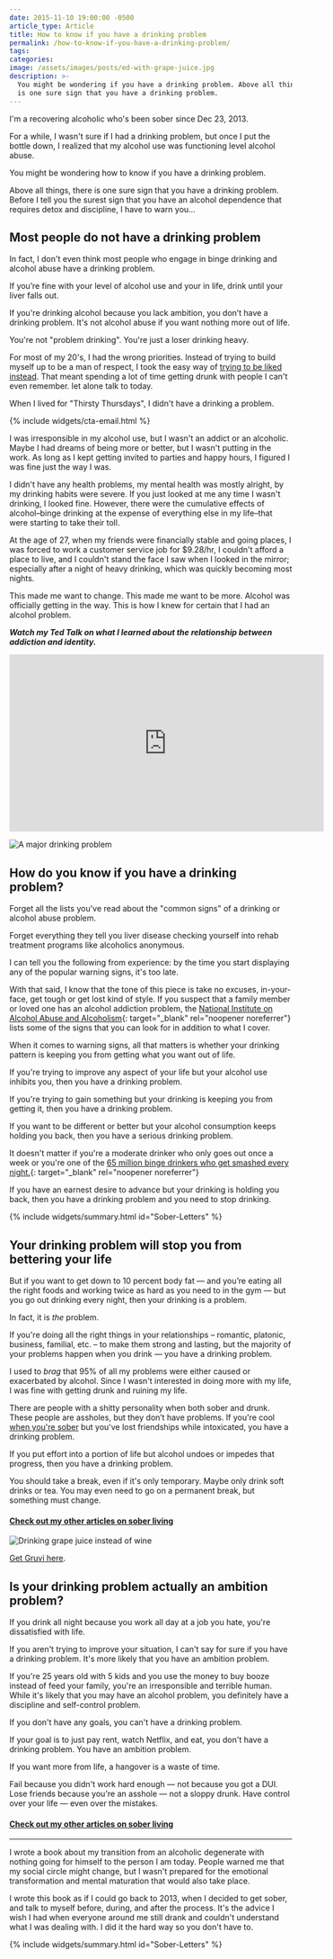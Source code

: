 ```yaml
---
date: 2015-11-10 19:00:00 -0500
article_type: Article
title: How to know if you have a drinking problem
permalink: /how-to-know-if-you-have-a-drinking-problem/
tags:
categories:
image: /assets/images/posts/ed-with-grape-juice.jpg
description: >-
  You might be wondering if you have a drinking problem. Above all things, there
  is one sure sign that you have a drinking problem.
---
```

I'm a recovering alcoholic who's been sober since Dec 23, 2013.

For a while, I wasn't sure if I had a drinking problem, but once I put the bottle down, I realized that my alcohol use was functioning level alcohol abuse.

You might be wondering how to know if you have a drinking problem.

Above all things, there is one sure sign that you have a drinking problem. Before I tell you the surest sign that you have an alcohol dependence that requires detox and discipline, I have to warn you…

## Most people do not have a drinking problem

In fact, I don't even think most people who engage in binge drinking and alcohol abuse have a drinking problem.

If you’re fine with your level of alcohol use and your in life, drink until your liver falls out.

If you're drinking alcohol because you lack ambition, you don’t have a drinking problem. It's not alcohol abuse if you want nothing more out of life.

You're not "problem drinking". You're just a loser drinking heavy.

For most of my 20's, I had the wrong priorities. Instead of trying to build myself up to be a man of respect, I took the easy way of [trying to be liked instead](/how-to-be-likeable/). That meant spending a lot of time getting drunk with people I can't even remember. let alone talk to today.

When I lived for "Thirsty Thursdays", I didn't have a drinking a problem.

{% include widgets/cta-email.html %}

I was irresponsible in my alcohol use, but I wasn't an addict or an alcoholic. Maybe I had dreams of being more or better, but I wasn't putting in the work. As long as I kept getting invited to parties and happy hours, I figured I was fine just the way I was.

I didn't have any health problems, my mental health was mostly alright, by my drinking habits were severe. If you just looked at me any time I wasn't drinking, I looked fine. However, there were the cumulative effects of alcohol–binge drinking at the expense of everything else in my life–that were starting to take their toll.

At the age of 27, when my friends were financially stable and going places, I was forced to work a customer service job for $9.28/hr, I couldn't afford a place to live, and I couldn't stand the face I saw when I looked in the mirror; especially after a night of heavy drinking, which was quickly becoming most nights.

This made me want to change. This made me want to be more. Alcohol was officially getting in the way. This is how I knew for certain that I had an alcohol problem.

***Watch my Ted Talk on what I learned about the relationship between addiction and identity.***

<div class="cms-embed" data-cms-embed="PGlmcmFtZSB3aWR0aD0iNTYwIiBoZWlnaHQ9IjMxNSIgc3JjPSJodHRwczovL3d3dy55b3V0dWJlLmNvbS9lbWJlZC9KOWVPYmlxTVBuayIgdGl0bGU9IllvdVR1YmUgdmlkZW8gcGxheWVyIiBmcmFtZWJvcmRlcj0iMCIgYWxsb3c9ImFjY2VsZXJvbWV0ZXI7IGF1dG9wbGF5OyBjbGlwYm9hcmQtd3JpdGU7IGVuY3J5cHRlZC1tZWRpYTsgZ3lyb3Njb3BlOyBwaWN0dXJlLWluLXBpY3R1cmUiIGFsbG93ZnVsbHNjcmVlbj48L2lmcmFtZT4="><iframe width="560" height="315" src="https://www.youtube.com/embed/J9eObiqMPnk" title="YouTube video player" frameborder="0" allow="accelerometer; autoplay; clipboard-write; encrypted-media; gyroscope; picture-in-picture" allowfullscreen=""></iframe></div>

![A major drinking problem](/assets/images/posts/ed-drunk.jpg "A typical photo from my drinking days. I remember that I had to work the next day.")

## How do you know if you have a drinking problem?

Forget all the lists you've read about the "common signs" of a drinking or alcohol abuse problem.

Forget everything they tell you liver disease checking yourself into rehab treatment programs like alcoholics anonymous.

I can tell you the following from experience: by the time you start displaying any of the popular warning signs, it's too late.

With that said, I know that the tone of this piece is take no excuses, in-your-face, get tough or get lost kind of style. If you suspect that a family member or loved one has an alcohol addiction problem, the [National Institute on Alcohol Abuse and Alcoholism](https://www.niaaa.nih.gov/alcohol-health/overview-alcohol-consumption/alcohol-use-disorders){: target="_blank" rel="noopener noreferrer"} lists some of the signs that you can look for in addition to what I cover.

When it comes to warning signs, all that matters is whether your drinking pattern is keeping you from getting what you want out of life.

If you're trying to improve any aspect of your life but your alcohol use inhibits you, then you have a drinking problem.

If you're trying to gain something but your drinking is keeping you from getting it, then you have a drinking problem.

If you want to be different or better but your alcohol consumption keeps holding you back, then you have a serious drinking problem.

It doesn't matter if you're a moderate drinker who only goes out once a week or you're one of the [65 million binge drinkers who get smashed every night.](https://talbottcampus.com/alcoholism-statistics/){: target="_blank" rel="noopener noreferrer"}

If you have an earnest desire to advance but your drinking is holding you back, then you have a drinking problem and you need to stop drinking.

{% include widgets/summary.html id="Sober-Letters" %}

## Your drinking problem will stop you from bettering your life

But if you want to get down to 10 percent body fat — and you’re eating all the right foods and working twice as hard as you need to in the gym — but you go out drinking every night, then your drinking is a problem.

In fact, it is *the* problem.

If you're doing all the right things in your relationships – romantic, platonic, business, familial, etc. – to make them strong and lasting, but the majority of your problems happen when you drink — you have a drinking problem.

I used to *brag* that 95% of all my problems were either caused or exacerbated by alcohol. Since I wasn't interested in doing more with my life, I was fine with getting drunk and ruining my life.

There are people with a shitty personality when both sober and drunk. These people are assholes, but they don’t have problems. If you're cool [when you're sober](/how-to-know-if-you-have-a-drinking-problem/) but you've lost friendships while intoxicated, you have a drinking problem.

If you put effort into a portion of life but alcohol undoes or impedes that progress, then you have a drinking problem.

You should take a break, even if it's only temporary. Maybe only drink soft drinks or tea. You may even need to go on a permanent break, but something must change.

#### [Check out my other articles on sober living](https://edlatimore.com/sober-life)

![Drinking grape juice instead of wine](/assets/images/posts/2015/edgruvi1.jpg "I love drinking Gruvi non-alcoholic drinks now. I get the taste of some of my favorite beers but without the problems of getting drunk. Check them out at the link below and use discount code Ed10")

[Get Gruvi here](https://www.getgruvi.com/drinks).

## Is your drinking problem actually an ambition problem?

If you drink all night because you work all day at a job you hate, you're dissatisfied with life.

If you aren't trying to improve your situation, I can't say for sure if you have a drinking problem. It's more likely that you have an ambition problem.

If you're 25 years old with 5 kids and you use the money to buy booze instead of feed your family, you're an irresponsible and terrible human. While it's likely that you may have an alcohol problem, you definitely have a discipline and self-control problem.

If you don't have any goals, you can't have a drinking problem.

If your goal is to just pay rent, watch Netflix, and eat, you don't have a drinking problem. You have an ambition problem.

If you want more from life, a hangover is a waste of time.

Fail because you didn't work hard enough — not because you got a DUI. Lose friends because you're an asshole — not a sloppy drunk. Have control over your life — even over the mistakes.

#### [Check out my other articles on sober living](https://edlatimore.com/sober-life)

---

I wrote a book about my transition from an alcoholic degenerate with nothing going for himself to the person I am today. People warned me that my social circle might change, but I wasn't prepared for the emotional transformation and mental maturation that would also take place.

I wrote this book as if I could go back to 2013, when I decided to get sober, and talk to myself before, during, and after the process. It's the advice I wish I had when everyone around me still drank and couldn't understand what I was dealing with. I did it the hard way so you don't have to.

{% include widgets/summary.html id="Sober-Letters" %}

&nbsp;